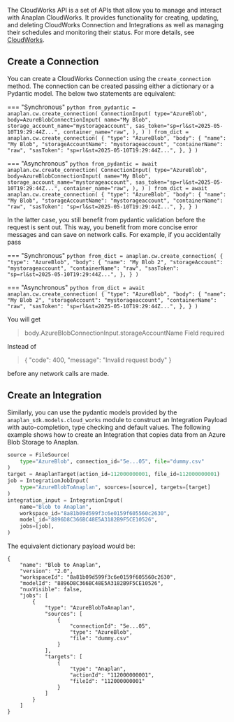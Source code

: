 The CloudWorks API is a set of APIs that allow you to manage and interact with Anaplan CloudWorks. It provides
functionality for creating, updating, and deleting CloudWorks Connection and Integrations as well as managing their
schedules and monitoring their status. For more details,
see [CloudWorks](https://help.anaplan.com/cloudworks-96f951fe-52fc-45a3-b6cb-16b7fe38e1aa).

## Create a Connection

You can create a CloudWorks Connection using the `create_connection` method. The connection can be created passing
either a dictionary or a Pydantic model. The below two statements are equivalent:

=== "Synchronous"
    ```python
    from_pydantic = anaplan.cw.create_connection(
        ConnectionInput(
            type="AzureBlob",
            body=AzureBlobConnectionInput(
                name="My Blob",
                storage_account_name="mystorageaccount",
                sas_token="sp=rl&st=2025-05-10T19:29:44Z...",
                container_name="raw",
            ),
        )
    )
    from_dict = anaplan.cw.create_connection(
        {
            "type": "AzureBlob",
            "body": {
                "name": "My Blob",
                "storageAccountName": "mystorageaccount",
                "containerName": "raw",
                "sasToken": "sp=rl&st=2025-05-10T19:29:44Z...",
            },
        }
    )
    ```

=== "Asynchronous"
    ```python
    from_pydantic = await anaplan.cw.create_connection(
        ConnectionInput(
            type="AzureBlob",
            body=AzureBlobConnectionInput(
                name="My Blob",
                storage_account_name="mystorageaccount",
                sas_token="sp=rl&st=2025-05-10T19:29:44Z...",
                container_name="raw",
            ),
        )
    )
    from_dict = await anaplan.cw.create_connection(
        {
            "type": "AzureBlob",
            "body": {
                "name": "My Blob",
                "storageAccountName": "mystorageaccount",
                "containerName": "raw",
                "sasToken": "sp=rl&st=2025-05-10T19:29:44Z...",
            },
        }
    )
    ```

In the latter case, you still benefit from pydantic validation before the request is sent out. This way, you benefit
from more concise error messages and can save on network calls. For example, if you accidentally pass

=== "Synchronous"
    ```python
    from_dict = anaplan.cw.create_connection(
        {
            "type": "AzureBlob",
            "body": {
                "name": "My Blob 2",
                "storageAccount": "mystorageaccount",
                "containerName": "raw",
                "sasToken": "sp=rl&st=2025-05-10T19:29:44Z...",
            },
        }
    )
    ```

=== "Asynchronous"
    ```python
    from_dict = await anaplan.cw.create_connection(
        {
            "type": "AzureBlob",
            "body": {
                "name": "My Blob 2",
                "storageAccount": "mystorageaccount",
                "containerName": "raw",
                "sasToken": "sp=rl&st=2025-05-10T19:29:44Z...",
            },
        }
    )
    ```

You will get
> body.AzureBlobConnectionInput.storageAccountName Field required

Instead of
> { "code": 400, "message": "Invalid request body" }

before any network calls are made.

## Create an Integration

Similarly, you can use the pydantic models provided by the `anaplan_sdk.models.cloud_works` module to construct an Integration Payload with auto-completion, type checking and default values. The following example shows how to create an Integration that copies data from an Azure Blob Storage to Anaplan.
```python
source = FileSource(
    type="AzureBlob", connection_id="5e...05", file="dummy.csv"
)
target = AnaplanTarget(action_id=112000000001, file_id=112000000001)
job = IntegrationJobInput(
    type="AzureBlobToAnaplan", sources=[source], targets=[target]
)
integration_input = IntegrationInput(
    name="Blob to Anaplan",
    workspace_id="8a81b09d599f3c6e0159f605560c2630",
    model_id="8896D8C366BC48E5A3182B9F5CE10526",
    jobs=[job],
)
```
The equivalent dictionary payload would be:

```
{
    "name": "Blob to Anaplan",
    "version": "2.0",
    "workspaceId": "8a81b09d599f3c6e0159f605560c2630",
    "modelId": "8896D8C366BC48E5A3182B9F5CE10526",
    "nuxVisible": false,
    "jobs": [
        {
            "type": "AzureBlobToAnaplan",
            "sources": [
                {
                    "connectionId": "5e...05",
                    "type": "AzureBlob",
                    "file": "dummy.csv"
                }
            ],
            "targets": [
                {
                    "type": "Anaplan",
                    "actionId": "112000000001",
                    "fileId": "112000000001"
                }
            ]
        }
    ]
}
```
